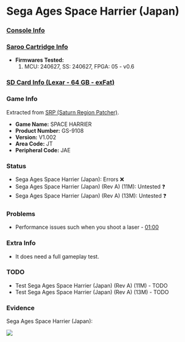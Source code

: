 # Sega Ages Space Harrier (Japan)

### [Console Info](../../../../Info/Consoles/VA13/README.md)

### [Saroo Cartridge Info](../../../../Info/Cartridges/GuangzhouSanStarOnlineShop/1.6/README.md)

- <b>Firmwares Tested:</b>
  1. MCU: 240627, SS: 240627, FPGA: 05 - v0.6

### [SD Card Info (Lexar - 64 GB - exFat)](../../../../Info/SdCards/Lexar/64GB/exfat/README.md)

### Game Info

Extracted from [SRP (Saturn Region Patcher)](https://segaxtreme.net/resources/saturn-region-patcher.81/download).

- <b>Game Name:</b> SPACE HARRIER
- <b>Product Number:</b> GS-9108
- <b>Version:</b> V1.002
- <b>Area Code:</b> JT
- <b>Peripheral Code:</b> JAE

### Status

- Sega Ages Space Harrier (Japan): Errors :x:
- Sega Ages Space Harrier (Japan) (Rev A) (11M): Untested :question:
- Sega Ages Space Harrier (Japan) (Rev A) (13M): Untested :question:

### Problems

- Performance issues such when you shoot a laser - [01:00](https://www.youtube.com/watch?v=15x4vdWvsx4&t=60s)

### Extra Info

- It does need a full gameplay test.

### TODO

- Test Sega Ages Space Harrier (Japan) (Rev A) (11M) - TODO
- Test Sega Ages Space Harrier (Japan) (Rev A) (13M) - TODO

### Evidence

Sega Ages Space Harrier (Japan):

[![](https://img.youtube.com/vi/15x4vdWvsx4/0.jpg)](https://www.youtube.com/watch?v=15x4vdWvsx4)
